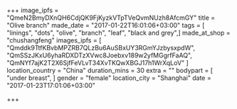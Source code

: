 +++
image_ipfs = "QmeN2BmyDXnQH6CdjQK9FjKyzkVTpTVeQvmNUzh8AfcmGY"
title = "Olive branch"
made_date = "2017-01-22T16:01:06+03:00"
tags = [
"linings",
"dots",
"olive",
"branch",
"leaf",
"black and grey",]
made_at_shop = "chushangfeng"
images_ipfs = [
"Qmddk9TtfKBvbMPZRB7QLzBu6AuSBxUY3RGmYJzbysxpdW",
"QmSSzJKxU6yhaRDXDTzXVwc8Joebxv189w2yfMGgrfFaAQ",
"QmNYf7ajK2T2X6SjfFeVLvT34XvTKQwXBGJ17h1WrXqLoV"
]
location_country = "China"
duration_mins = 30
extra = ""
bodypart = [
"under breast",
]
gender = "female"
location_city = "Shanghai"
date = "2017-01-23T17:01:06+03:00"

+++
